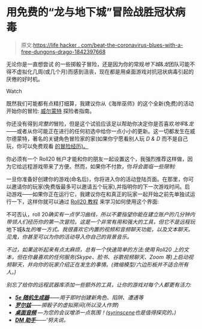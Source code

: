 # 用免费的“龙与地下城”冒险战胜冠状病毒

> 原文:[https://life hacker . com/beat-the-coronavirus-blues-with-a-free-dungons-drago-1842397668](https://lifehacker.com/beat-the-coronavirus-blues-with-a-free-dungeons-drago-1842397668)

无论你是一直想尝试 的一些掷骰子冒险，还是因为你的常规*地下城&龙*团队可能不得不虚拟化几周(或几个月)而感到沮丧，现在都是用桌面游戏对抗冠状病毒引起的厌倦的好时机。

Watch

既然我们可能都有点精打细算，我建议你从《海岸巫师》的这个全新(免费)的活动开始你的冒险: [威尔蒙特](https://marketplace.roll20.net/browse/module/5353/adventure-preview-explorers-guide-to-wildemount?fbclid=IwAR0Ll5GUcbcmcPJnb-bngyzroJsfLzGd08yQQbxQt7PeNA5oPBnJrTnODyE) 探险者指南。

你还没有得到*完整的*冒险，但是这个试验应该足以帮助你决定你是否喜欢*地牢&龙*——或者从你可能正在进行的任何初选中给你一点小小的更新。这一切都发生在威尔德蒙特，著名的关键角色冒险家的家(如果你宁愿看别人玩 *D & D* 而不是自己玩，你可以免费观看 [的冒险经历)。](https://www.youtube.com/channel/UCpXBGqwsBkpvcYjsJBQ7LEQ)

你必须有一个 Roll20 帐户才能和你的朋友一起设置这个，我强烈推荐这样做，因为它给远程游戏带来了方便。然而，如果你不付款，你*将会面临一些限制:*

一旦你准备好创建你的游戏(命名后)，你将进入你的活动登陆页面。在那里，你可以邀请你的玩家(免费版最多可以邀请五个玩家),并指明你的下一次游戏时间。启动游戏——如果你正在运行它，我建议你在和真正的玩家一起开始之前先单独试运行一下，这样你就可以通过 [Roll20 教程](https://app.roll20.net/editor/tutorial/) 来学习如何使用这个界面:

不可否认，roll 20*确实有一点学习曲线，所以不要指望你能在建立账户的几分钟内带领人们经历你的第一次冒险。这是一个非常有用和强大的工具，但它不是远程玩*地下城&龙*的唯一方式。我很喜欢它内置的视频和音频聊天功能，以及文本聊天。见鬼，你甚至可以为你的活动导入你自己的背景音乐。*

*不过，如果这听起来有点太麻烦，总有一个快速简单的方法:使用 Roll20 上的文本，但在你最喜欢的任何服务(Skype、脸书、谷歌视频聊天、Zoom 等)上启动视频聊天，并向你的玩家介绍正在发生的事情。(微缩模型/六边形板并不适合所有人。)*

*别忘了给你的远程武器库添加一些额外的工具，让你的游戏对每个人都更有活力:*

*   *[**5e 随机生成器**](http://donjon.bin.sh/5e/random/)——用于即时创建新角色、陷阱、遭遇等*
*   *[**罗尔兹**](https://rolz.org/)——掷骰子的虚拟房间(所以没人作弊)*
*   *[**桌面音频**](https://tabletopaudio.com/) —为您的会议增添一点氛围！([syrinscene](https://syrinscape.com/)也是值得探究的。)*
*   *[**DM 助手**](https://dm-helper.itch.io/dm-helper)——‘努夫说。*